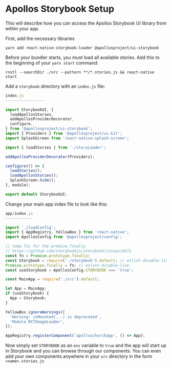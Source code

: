 # Apollos Storybook Setup

This will describe how you can access the Apollos Storybook UI library from within your app.

First, add the necessary libraries

```
yarn add react-native-storybook-loader @apollosproject/ui-storybook
```

Before your bundler starts, you must load all available stories. Add this to the beginning of your `yarn start` command:

```
rnstl --searchDir ./src --pattern **/*.stories.js && react-native start
```

Add a `storybook` directory with an `index.js` file:

```js
index.js
-----------------

import StorybookUI, {
  loadApollosStories,
  addApollosProviderDecorator,
  configure,
} from '@apollosproject/ui-storybook';
import { Providers } from '@apollosproject/ui-kit';
import SplashScreen from 'react-native-splash-screen';

import { loadStories } from './storyLoader';

addApollosProviderDecorator(Providers);

configure(() => {
  loadStories();
  loadApollosStories();
  SplashScreen.hide();
}, module);

export default StorybookUI;
```

Change your main app index file to look like this:

```js
app/index.js
------------

import './loadConfig';
import { AppRegistry, YellowBox } from 'react-native';
import ApollosConfig from '@apollosproject/config';

// temp fix for the promise.finally
// https://github.com/storybookjs/storybook/issues/8371
const fn = Promise.prototype.finally;
const Storybook = require('./storybook').default; // eslint-disable-line
Promise.prototype.finally = fn; // eslint-disable-line
const useStorybook = ApollosConfig.STORYBOOK === 'true';

const MainApp = require('./src').default;

let App = MainApp;
if (useStorybook) {
  App = Storybook;
}

YellowBox.ignoreWarnings([
  'Warning: isMounted(...) is deprecated',
  'Module RCTImageLoader',
]);

AppRegistry.registerComponent('apolloschurchapp', () => App);
```

Now simply set `STORYBOOK` as an `env` variable to `true` and the app will start up in Storybook and you can browse through our components. You can even add your own components anywhere in your `src` directory in the form `<name>.stories.js`
